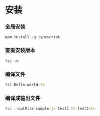 # 安装


### 全局安装
```shell
npm install -g typescript
```


### 查看安装版本
```shell
tsc -v
```


### 编译文件
```typescript
tsc hello-world.ts
```


### 编译成输出文件
```typescript
tsc --outFile sample.js test1.ts test2.ts
```












